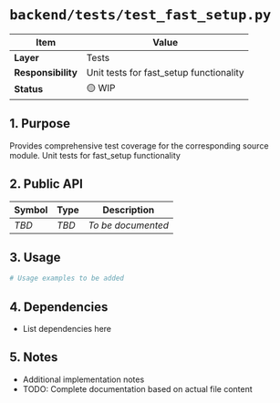 # `backend/tests/test_fast_setup.py`

| Item               | Value                                                              |
| ------------------ | ------------------------------------------------------------------ |
| **Layer**          | Tests                                                           |
| **Responsibility** | Unit tests for fast_setup functionality                                                   |
| **Status**         | 🟡 WIP                                                            |

## 1. Purpose

Provides comprehensive test coverage for the corresponding source module. Unit tests for fast_setup functionality

## 2. Public API

| Symbol       | Type     | Description            |
| ------------ | -------- | ---------------------- |
| *TBD*        | *TBD*    | *To be documented*     |

## 3. Usage

```python
# Usage examples to be added
```

## 4. Dependencies

- List dependencies here

## 5. Notes

- Additional implementation notes
- TODO: Complete documentation based on actual file content
